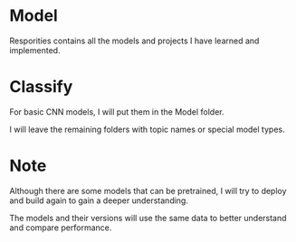 # Model
Resporities contains all the models and projects I have learned and implemented.

# Classify
For basic CNN models, I will put them in the Model folder.

I will leave the remaining folders with topic names or special model types.

# Note
Although there are some models that can be pretrained, I will try to deploy and build again to gain a deeper understanding.

The models and their versions will use the same data to better understand and compare performance.